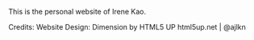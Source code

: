 This is the personal website of Irene Kao.

Credits:
	Website Design:
		Dimension by HTML5 UP
		html5up.net | @ajlkn
